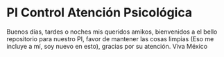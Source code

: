 # PI Control Atención Psicológica
Buenos días, tardes o noches mis queridos amikos, bienvenidos a el bello repositorio para nuestro PI, favor de mantener las cosas limpias (Eso me incluye a mí, soy nuevo en esto), gracias por su atención.
Viva México
